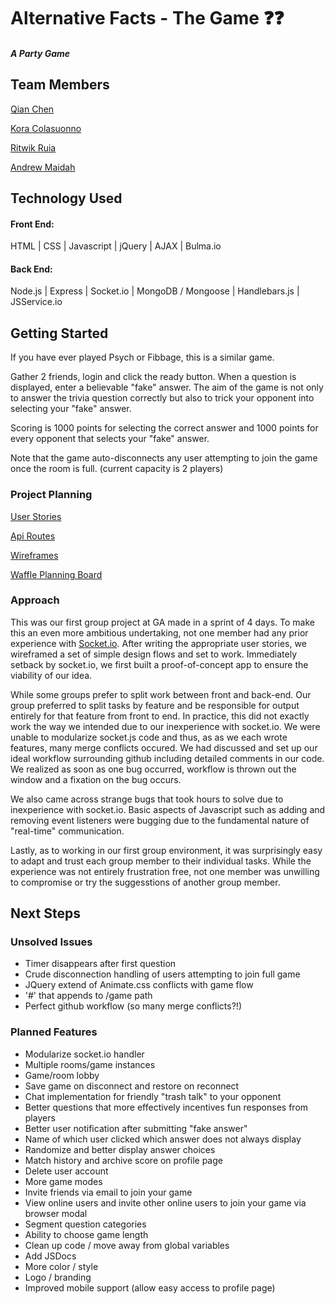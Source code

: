 # Alternative Facts - The Game :question::question:

##### A Party Game

## Team Members
[Qian Chen](https://github.com/Hesai69)

[Kora Colasuonno](https://github.com/trashdaemon)

[Ritwik Ruia](https://github.com/ritz1337)

[Andrew Maidah](https://github.com/amaidah)


## Technology Used

#### Front End: 
HTML | CSS | Javascript | jQuery | AJAX | Bulma.io

#### Back End:
Node.js | Express | Socket.io | MongoDB / Mongoose | Handlebars.js | JSService.io

## Getting Started

If you have ever played Psych or Fibbage, this is a similar game.

Gather 2 friends, login and click the ready button. When a question is displayed, enter a believable "fake" answer. The aim of the game is not only to answer the trivia question correctly but also to trick your opponent into selecting your "fake" answer. 

Scoring is 1000 points for selecting the correct answer and 1000 points for every opponent that selects your "fake" answer.

Note that the game auto-disconnects any user attempting to join the game once the room is full. (current capacity is 2 players)

### Project Planning

[User Stories](../master/planning/user-stories.md)

[Api Routes](../master/planning/rest-api-routes.md)

[Wireframes](../master/planning/wireframes)

[Waffle Planning Board](https://waffle.io/QuARK-0/alt-facts)

### Approach

This was our first group project at GA made in a sprint of 4 days. To make this an even more ambitious undertaking, not one member had any prior experience with [Socket.io](http://socket.io/). After writing the appropriate user stories, we wireframed a set of simple design flows and set to work. Immediately setback by socket.io, we first built a proof-of-concept app to ensure the viability of our idea.

While some groups prefer to split work between front and back-end. Our group preferred to split tasks by feature and be responsible for output entirely for that feature from front to end. In practice, this did not exactly work the way we intended due to our inexperience with socket.io. We were unable to modularize socket.js code and thus, as as we each wrote features, many merge conflicts occured. We had discussed and set up our ideal workflow surrounding github including detailed comments in our code. We realized as soon as one bug occurred, workflow is thrown out the window and a fixation on the bug occurs.

We also came across strange bugs that took hours to solve due to inexperience with socket.io. Basic aspects of Javascript such as adding and removing event listeners were bugging due to the fundamental nature of "real-time" communication.

Lastly, as to working in our first group environment, it was surprisingly easy to adapt and trust each group member to their individual tasks. While the experience was not entirely frustration free, not one member was unwilling to compromise or try the suggesstions of another group member.

## Next Steps

### Unsolved Issues
- Timer disappears after first question
- Crude disconnection handling of users attempting to join full game
- JQuery extend of Animate.css conflicts with game flow
- '#' that appends to /game path
- Perfect github workflow (so many merge conflicts?!)


### Planned Features
- Modularize socket.io handler
- Multiple rooms/game instances
- Game/room lobby
- Save game on disconnect and restore on reconnect
- Chat implementation for friendly "trash talk" to your opponent
- Better questions that more effectively incentives fun responses from players
- Better user notification after submitting "fake answer"
- Name of which user clicked which answer does not always display
- Randomize and better display answer choices
- Match history and archive score on profile page
- Delete user account
- More game modes
- Invite friends via email to join your game 
- View online users and invite other online users to join your game via browser modal
- Segment question categories
- Ability to choose game length
- Clean up code / move away from global variables
- Add JSDocs
- More color / style
- Logo / branding
- Improved mobile support (allow easy access to profile page)


